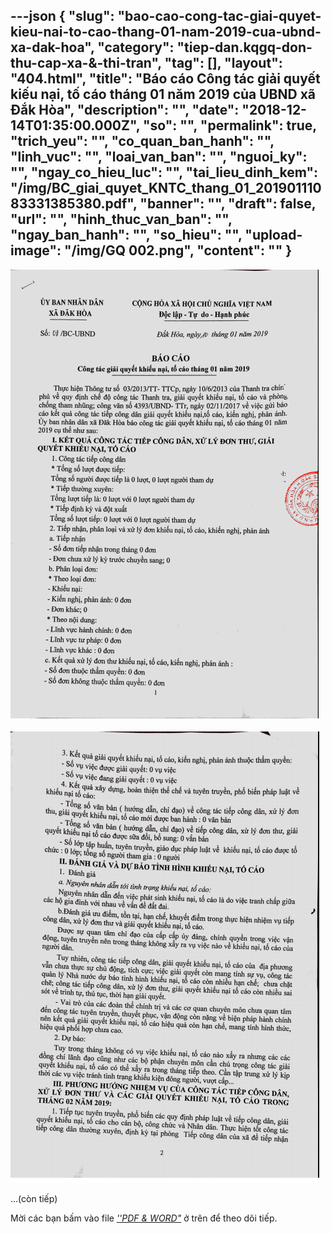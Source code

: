 ---json
{
    "slug": "bao-cao-cong-tac-giai-quyet-kieu-nai-to-cao-thang-01-nam-2019-cua-ubnd-xa-dak-hoa",
    "category": "tiep-dan.kqgq-don-thu-cap-xa-&-thi-tran",
    "tag": [],
    "layout": "404.html",
    "title": "Báo cáo Công tác giải quyết kiếu nại, tố cáo tháng 01 năm 2019 của UBND xã Đắk Hòa",
    "description": "",
    "date": "2018-12-14T01:35:00.000Z",
    "so": "",
    "permalink": true,
    "trich_yeu": "",
    "co_quan_ban_hanh": "",
    "linh_vuc": "",
    "loai_van_ban": "",
    "nguoi_ky": "",
    "ngay_co_hieu_luc": "",
    "tai_lieu_dinh_kem": "/img/BC_giai_quyet_KNTC_thang_01_20190111083331385380.pdf",
    "banner": "",
    "draft": false,
    "url": "",
    "hinh_thuc_van_ban": "",
    "ngay_ban_hanh": "",
    "so_hieu": "",
    "upload-image": "/img/GQ 002.png",
    "__content__": ""
}
---
<p><img alt="" src="/img/GQ 001.png" /></p>

<p><img alt="" src="/img/GQ 002.png" /></p>

<p>&hellip;(c&ograve;n tiếp)</p>

<p>Mời c&aacute;c bạn&nbsp;bấm v&agrave;o file&nbsp;<u><em>&#39;&#39;PDF &amp; WORD&quot;</em></u>&nbsp;ở tr&ecirc;n để theo d&otilde;i tiếp.</p>